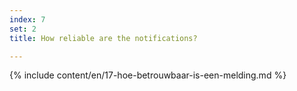 ```yaml
---
index: 7
set: 2
title: How reliable are the notifications?

---
```

{% include content/en/17-hoe-betrouwbaar-is-een-melding.md %}
